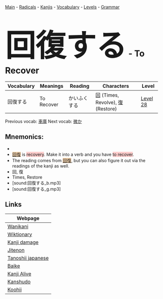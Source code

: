 <style> bigfont {font-size: 100px}</style>
[Main](../README.md) -
[Radicals](../radicals.md) -
[Kanjis](../kanjis.md) -
[Vocabulary](../vocabulary.md) -
[Levels](../levels.md) -
[Grammar](../grammar.md)
# <bigfont> 回復する</bigfont> - To Recover 

| Vocabulary | Meanings | Reading | Characters | Level |
| --- | --- | --- | --- | --- |
| 回復する | To Recover | かいふくする |  [回](../kanjis/回.md) (Times, Revolve), [復](../kanjis/復.md) (Restore) | [Level 28](../levels/wk_level28.md) |

Previous vocab: [車庫](車庫.md) Next vocab: [微か](微か.md) 

## Mnemonics:

* 
* <span style="background-color:#fed8b1"> [回復](https://jisho.org/search/回復)</span> is <span style="background-color:#ffcccb"> recovery</span>. Make it into a verb and you have <span style="background-color:#ffcccb"> to recover</span>.
* The reading comes from <span style="background-color:#fed8b1"> [回復](https://jisho.org/search/回復)</span>, but you can also figure it out via the readings of the kanji as well.
* 回, 復
* Times, Restore
* [sound:回復する_b.mp3]
* [sound:回復する_g.mp3]


## Links 

| Webpage |
| --- |
| [Wanikani          ](https://www.wanikani.com/kanji/回復する) |
| [Wiktionary        ](https://en.wiktionary.org/wiki/回復する) |
| [Kanji damage      ](http://www.kanjidamage.com/kanji/search?utf8=✓&q=回復する) |
| [Jitenon           ](https://jitenon.com/kanji/回復する) |
| [Tanoshii japanese ](https://www.tanoshiijapanese.com/dictionary/kanji.cfm?k=回復する) |
| [Baike             ](https://baike.baidu.com/item/回復する) |
| [Kanji Alive       ](https://app.kanjialive.com/回復する) |
| [Kanshudo          ](https://www.kanshudo.com/searchmn?q=回復する) |
| [Koohii            ](https://kanji.koohii.com/study/kanji/回復する) |
